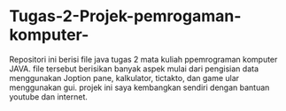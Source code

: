 # Tugas-2-Projek-pemrogaman-komputer-
Repositori ini berisi file java tugas 2 mata kuliah ppemrograman komputer JAVA. file tersebut berisikan banyak aspek mulai dari pengisian data menggunakan Joption pane, kalkulator, tictakto, dan game ular menggunakan gui. projek ini saya kembangkan sendiri dengan bantuan youtube dan internet.
